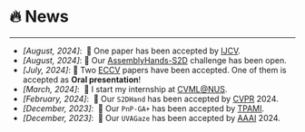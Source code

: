 # 🔥 News
----
- *[August, 2024]*: &nbsp;🎉 One paper has been accepted by [IJCV](https://link.springer.com/journal/11263).
- *[August, 2024]*:  🎉 Our [AssemblyHands-S2D](https://hands-workshop.org/challenge2024.html) challenge has been open.
- *[July, 2024]*:  🎉 Two [ECCV](https://eccv2024.ecva.net/) papers have been accepted. One of them is accepted as **Oral presentation**!
- *[March, 2024]*: &nbsp;🎉 I start my internship at [CVML@NUS](https://cvml.comp.nus.edu.sg/).
- *[February, 2024]*: &nbsp;🎉 Our `S2DHand` has been accepted by [CVPR](https://cvpr2024.thecvf.com/) 2024.
- *[December, 2023]*: &nbsp;🎉 Our `PnP-GA+` has been accepted by [TPAMI](https://ieeexplore.ieee.org/xpl/RecentIssue.jsp?punumber=34).
- *[December, 2023]*: &nbsp;🎉 Our `UVAGaze` has been accepted by [AAAI](https://aaai.org/aaai-conference/) 2024.
